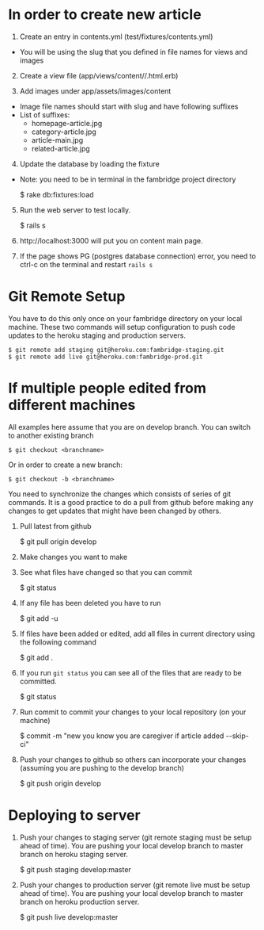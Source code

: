 In order to create new article
==============================

1. Create an entry in contents.yml (test/fixtures/contents.yml)
  - You will be using the slug that you defined in file names for views and images

2. Create a view file (app/views/content/<category>/<slug>.html.erb)

3. Add images under app/assets/images/content
  - Image file names should start with slug and have following suffixes
  - List of suffixes:
    - homepage-article.jpg
    - category-article.jpg
    - article-main.jpg
    - related-article.jpg

4. Update the database by loading the fixture
  - Note: you need to be in terminal in the fambridge project directory

    $ rake db:fixtures:load

5. Run the web server to test locally.

    $ rails s

6. http://localhost:3000 will put you on content main page.  

7. If the page shows PG (postgres database connection) error, you need to ctrl-c on the terminal and restart `rails s`

Git Remote Setup
================

You have to do this only once on your fambridge directory on your local machine.  These two commands will setup configuration to push code updates to the heroku staging and production servers.

    $ git remote add staging git@heroku.com:fambridge-staging.git
    $ git remote add live git@heroku.com:fambridge-prod.git


If multiple people edited from different machines
=================================================

All examples here assume that you are on develop branch.  You can switch to another existing branch

    $ git checkout <branchname>

Or in order to create a new branch:
  
    $ git checkout -b <branchname>


You need to synchronize the changes which consists of series of git commands.  It is a good practice to do a pull from github before making any changes to get updates that might have been changed by others.

1. Pull latest from github

    $ git pull origin develop

2. Make changes you want to make

3. See what files have changed so that you can commit

    $ git status

4. If any file has been deleted you have to run

    $ git add -u

5. If files have been added or edited, add all files in current directory using the following command

    $ git add .

6. If you run `git status` you can see all of the files that are ready to be committed.  
  
    $ git status

7. Run commit to commit your changes to your local repository (on your machine)

    $ commit -m "new you know you are caregiver if article added --skip-ci"

8. Push your changes to github so others can incorporate your changes (assuming you are pushing to the develop branch)

    $ git push origin develop


Deploying to server
===================

1. Push your changes to staging server (git remote staging must be setup ahead of time).  You are pushing your local develop branch to master branch on heroku staging server.

    $ git push staging develop:master

2. Push your changes to production server (git remote live must be setup ahead of time). You are pushing your local develop branch to master branch on heroku production server.

    $ git push live develop:master

